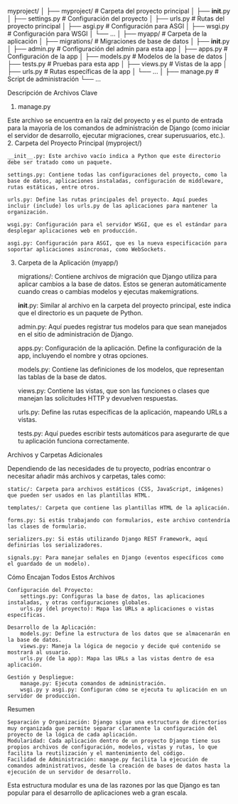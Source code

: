 myproject/
│
├── myproject/             # Carpeta del proyecto principal
│   ├── __init__.py
│   ├── settings.py        # Configuración del proyecto
│   ├── urls.py            # Rutas del proyecto principal
│   ├── asgi.py            # Configuración para ASGI
│   ├── wsgi.py            # Configuración para WSGI
│   └── ...
│
├── myapp/                 # Carpeta de la aplicación
│   ├── migrations/        # Migraciones de base de datos
│   ├── __init__.py
│   ├── admin.py           # Configuración del admin para esta app
│   ├── apps.py            # Configuración de la app
│   ├── models.py          # Modelos de la base de datos
│   ├── tests.py           # Pruebas para esta app
│   ├── views.py           # Vistas de la app
│   ├── urls.py            # Rutas específicas de la app
│   └── ...
│
├── manage.py              # Script de administración
└── ...

Descripción de Archivos Clave
1. manage.py

Este archivo se encuentra en la raíz del proyecto y es el punto de entrada para la mayoría de los comandos de administración de Django (como iniciar el servidor de desarrollo, ejecutar migraciones, crear superusuarios, etc.).
2. Carpeta del Proyecto Principal (myproject/)

    __init__.py: Este archivo vacío indica a Python que este directorio debe ser tratado como un paquete.

    settings.py: Contiene todas las configuraciones del proyecto, como la base de datos, aplicaciones instaladas, configuración de middleware, rutas estáticas, entre otros.

    urls.py: Define las rutas principales del proyecto. Aquí puedes incluir (include) los urls.py de las aplicaciones para mantener la organización.

    wsgi.py: Configuración para el servidor WSGI, que es el estándar para desplegar aplicaciones web en producción.

    asgi.py: Configuración para ASGI, que es la nueva especificación para soportar aplicaciones asíncronas, como WebSockets.

3. Carpeta de la Aplicación (myapp/)

    migrations/: Contiene archivos de migración que Django utiliza para aplicar cambios a la base de datos. Estos se generan automáticamente cuando creas o cambias modelos y ejecutas makemigrations.

    __init__.py: Similar al archivo en la carpeta del proyecto principal, este indica que el directorio es un paquete de Python.

    admin.py: Aquí puedes registrar tus modelos para que sean manejados en el sitio de administración de Django.

    apps.py: Configuración de la aplicación. Define la configuración de la app, incluyendo el nombre y otras opciones.

    models.py: Contiene las definiciones de los modelos, que representan las tablas de la base de datos.

    views.py: Contiene las vistas, que son las funciones o clases que manejan las solicitudes HTTP y devuelven respuestas.

    urls.py: Define las rutas específicas de la aplicación, mapeando URLs a vistas.

    tests.py: Aquí puedes escribir tests automáticos para asegurarte de que tu aplicación funciona correctamente.

Archivos y Carpetas Adicionales

Dependiendo de las necesidades de tu proyecto, podrías encontrar o necesitar añadir más archivos y carpetas, tales como:

    static/: Carpeta para archivos estáticos (CSS, JavaScript, imágenes) que pueden ser usados en las plantillas HTML.

    templates/: Carpeta que contiene las plantillas HTML de la aplicación.

    forms.py: Si estás trabajando con formularios, este archivo contendría las clases de formulario.

    serializers.py: Si estás utilizando Django REST Framework, aquí definirías los serializadores.

    signals.py: Para manejar señales en Django (eventos específicos como el guardado de un modelo).

Cómo Encajan Todos Estos Archivos

    Configuración del Proyecto:
        settings.py: Configuras la base de datos, las aplicaciones instaladas, y otras configuraciones globales.
        urls.py (del proyecto): Mapa las URLs a aplicaciones o vistas específicas.

    Desarrollo de la Aplicación:
        models.py: Define la estructura de los datos que se almacenarán en la base de datos.
        views.py: Maneja la lógica de negocio y decide qué contenido se mostrará al usuario.
        urls.py (de la app): Mapa las URLs a las vistas dentro de esa aplicación.

    Gestión y Despliegue:
        manage.py: Ejecuta comandos de administración.
        wsgi.py y asgi.py: Configuran cómo se ejecuta tu aplicación en un servidor de producción.

Resumen

    Separación y Organización: Django sigue una estructura de directorios muy organizada que permite separar claramente la configuración del proyecto de la lógica de cada aplicación.
    Modularidad: Cada aplicación dentro de un proyecto Django tiene sus propios archivos de configuración, modelos, vistas y rutas, lo que facilita la reutilización y el mantenimiento del código.
    Facilidad de Administración: manage.py facilita la ejecución de comandos administrativos, desde la creación de bases de datos hasta la ejecución de un servidor de desarrollo.

Esta estructura modular es una de las razones por las que Django es tan popular para el desarrollo de aplicaciones web a gran escala.

